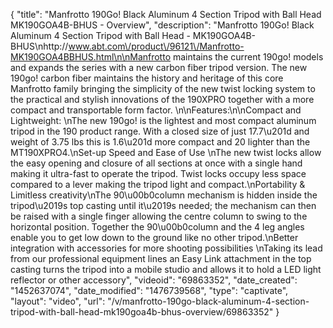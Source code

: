 {
    "title": "Manfrotto 190Go! Black Aluminum 4 Section Tripod with Ball Head MK190GOA4B-BHUS - Overview",
    "description": "Manfrotto 190Go! Black Aluminum 4 Section Tripod with Ball Head - MK190GOA4B-BHUS\nhttp:\/\/www.abt.com\/product\/96121\/Manfrotto-MK190GOA4BBHUS.html\n\nManfrotto maintains the current 190go! models and expands the series with a new carbon fiber tripod version. The new 190go! carbon fiber maintains the history and heritage of this core Manfrotto family bringing the simplicity of the new twist locking system to the practical and stylish innovations of the 190XPRO together with a more compact and transportable form factor. \n\nFeatures:\n\nCompact and Lightweight: \nThe new 190go! is the lightest and most compact aluminum tripod in the 190 product range. With a closed size of just 17.7\u201d and weight of 3.75 lbs this is 1.6\u201d more compact and 20 lighter than the MT190XPRO4.\nSet-up Speed and Ease of Use \nThe new twist locks allow the easy opening and closure of all sections at once with a single hand making it ultra-fast to operate the tripod. Twist locks occupy less space compared to a lever making the tripod light and compact.\nPortability & Limitless creativity\nThe 90\u00b0column mechanism is hidden inside the tripod\u2019s top casting until it\u2019s needed; the mechanism can then be raised with a single finger allowing the centre column to swing to the horizontal position. Together the 90\u00b0column and the 4 leg angles enable you to get low down to the ground like no other tripod.\nBetter integration with accessories for more shooting possibilities \nTaking its lead from our professional equipment lines an Easy Link attachment in the top casting turns the tripod into a mobile studio and allows it to hold a LED light reflector or other accessory",
    "videoid": "69863352",
    "date_created": "1452637074",
    "date_modified": "1476739568",
    "type": "captivate",
    "layout": "video",
    "url": "\/v\/manfrotto-190go-black-aluminum-4-section-tripod-with-ball-head-mk190goa4b-bhus-overview\/69863352"
}